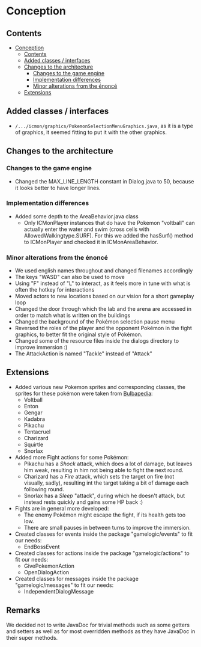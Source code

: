 # Conception

## Contents
<!-- TOC -->
* [Conception](#conception)
  * [Contents](#contents)
  * [Added classes / interfaces](#added-classes--interfaces)
  * [Changes to the architecture](#changes-to-the-architecture)
    * [Changes to the game engine](#changes-to-the-game-engine)
    * [Implementation differences](#implementation-differences)
    * [Minor alterations from the énoncé](#minor-alterations-from-the-énoncé)
  * [Extensions](#extensions)
<!-- TOC -->

## Added classes / interfaces
- `/.../icmon/graphics/PokemonSelectionMenuGraphics.java`, as it is a type of graphics, it seemed fitting to put it with the other graphics.

## Changes to the architecture
### Changes to the game engine
- Changed the MAX_LINE_LENGTH constant in Dialog.java to 50, because it looks better to have longer lines.
### Implementation differences
- Added some depth to the AreaBehavior.java class
  - Only ICMonPlayer instances that do have the Pokemon "voltball" can actually enter the water and swim (cross cells with AllowedWalkingtype.SURF). For this we added the hasSurf() method to ICMonPlayer and checked it in ICMonAreaBehavior.
### Minor alterations from the énoncé
- We used english names throughout and changed filenames accordingly
- The keys "WASD" can also be used to move
- Using "F" instead of "L" to interact, as it feels more in tune with what is often the hotkey for interactions
- Moved actors to new locations based on our vision for a short gameplay loop
- Changed the door through which the lab and the arena are accessed in order to match what is written on the buildings
- Changed the background of the Pokémon selection pause menu
- Reversed the roles of the player and the opponent Pokémon in the fight graphics, to better fit the original style of Pokémon.
- Changed some of the resource files inside the dialogs directory to improve immersion :)
- The AttackAction is named "Tackle" instead of "Attack"

## Extensions
- Added various new Pokemon sprites and corresponding classes, the sprites for these pokémon were taken from [Bulbapedia](https://bulbapedia.bulbagarden.net/):
  - Voltball
  - Enton
  - Gengar
  - Kadabra
  - Pikachu
  - Tentacruel
  - Charizard
  - Squirtle
  - Snorlax
- Added more Fight actions for some Pokémon:
  - Pikachu has a _Shock_ attack, which does a lot of damage, but leaves him weak, resulting in him not being able to fight the next round.
  - Charizard has a _Fire_ attack, which sets the target on fire (not visually, sadly), resulting int the target taking a bit of damage each following round.
  - Snorlax has a _Sleep_ "attack", during which he doesn't attack, but instead rests quickly and gains some HP back :)
- Fights are in general more developed:
  - The enemy Pokémon might escape the fight, if its health gets too low.
  - There are small pauses in between turns to improve the immersion.
- Created classes for events inside the package "gamelogic/events" to fit our needs:
  - EndBossEvent
- Created classes for actions inside the package "gamelogic/actions" to fit our needs:
  - GivePokemonAction
  - OpenDialogAction
- Created classes for messages inside the package "gamelogic/messages" to fit our needs:
  - IndependentDialogMessage

## Remarks
We decided not to write JavaDoc for trivial methods such as some getters and setters as well as for most
overridden methods as they have JavaDoc in their super methods.